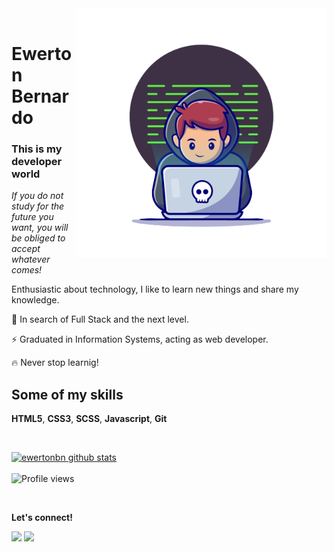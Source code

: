 <img align="right" src="./images/programmer.png" width="400"/>

<br/>

<p align="left">

# Ewerton Bernardo

### This is my developer world

*If you do not study for the future you want, you will be obliged to accept whatever comes!*

Enthusiastic about technology, I like to learn new things and share my knowledge.
<br>

🚀 In search of Full Stack and the next level.

⚡ Graduated in Information Systems, acting as web developer.

🔥 Never stop learnig!


## Some of my skills
<p>
<strong>HTML5</strong>, <strong>CSS3</strong>, <strong>SCSS</strong>, <strong>Javascript</strong>, <strong>Git</strong>
</p>

<br>

[![ewertonbn github stats](https://github-readme-stats.vercel.app/api?username=ewertonbn)](https://github.com/ewertonbn/github-readme-stats)
<br><br>
![Profile views](https://gpvc.arturio.dev/ewertonbn) 

<br/>


  <strong>Let's connect!</strong>
 <p align="left">
  <a href="https://www.linkedin.com/in/ewertonbn" target="_blank" alt="LinkedIn"><img src="https://img.shields.io/badge/-LinkedIn-blue?style=flat-square&logo=Linkedin&logoColor=white&link=https://www.linkedin.com/in/ewertonbn"></a>  
  <a href="mailto:ewertonbn.dev@gmail.com" alt="Email"><img src="https://img.shields.io/badge/-Gmail-c14438?style=flat-square&logo=Gmail&logoColor=white&link=mailto:ewertonbn.dev@gmail.com"></a>  
  </p>
</p>

</p>
